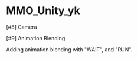 # MMO_Unity_yk


[#8] Camera

[#9] Animation Blending

Adding animation blending with "WAIT", and "RUN".